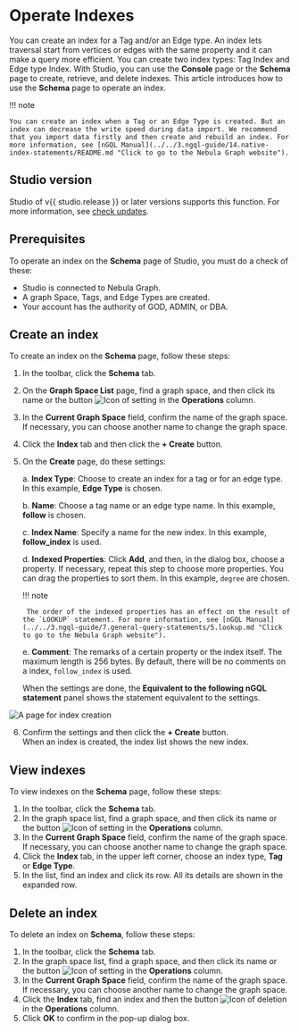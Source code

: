 # Operate Indexes

You can create an index for a Tag and/or an Edge type. An index lets traversal start from vertices or edges with the same property and it can make a query more efficient. You can create two index types: Tag Index and Edge type Index. With Studio, you can use the **Console** page or the **Schema** page to create, retrieve, and delete indexes. This article introduces how to use the **Schema** page to operate an index.

!!! note

    You can create an index when a Tag or an Edge Type is created. But an index can decrease the write speed during data import. We recommend that you import data firstly and then create and rebuild an index. For more information, see [nGQL Manual](../../3.ngql-guide/14.native-index-statements/README.md "Click to go to the Nebula Graph website").

## Studio version

Studio of v{{ studio.release }} or later versions supports this function. For more information, see [check updates](../about-studio/st-ug-check-updates.md).

## Prerequisites

To operate an index on the **Schema** page of Studio, you must do a check of these:

- Studio is connected to Nebula Graph.
- A graph Space, Tags, and Edge Types are created.
- Your account has the authority of GOD, ADMIN, or DBA.

## Create an index

To create an index on the **Schema** page, follow these steps:

1. In the toolbar, click the **Schema** tab.
2. On the **Graph Space List** page, find a graph space, and then click its name or the button ![Icon of setting](https://docs-cdn.nebula-graph.com.cn/nebula-studio-docs/st-ug-018.png "Set") in the **Operations** column.
3. In the **Current Graph Space** field, confirm the name of the graph space. If necessary, you can choose another name to change the graph space.
4. Click the **Index** tab and then click the **+ Create** button.
5. On the **Create** page, do these settings:

   a. **Index Type**: Choose to create an index for a tag or for an edge type. In this example, **Edge Type** is chosen.

   b. **Name**: Choose a tag name or an edge type name. In this example, **follow** is chosen.

   c. **Index Name**: Specify a name for the new index. In this example, **follow_index** is used.

   d. **Indexed Properties**: Click **Add**, and then, in the dialog box, choose a property. If necessary, repeat this step to choose more properties. You can drag the properties to sort them. In this example, `degree` are chosen.

    !!! note

        The order of the indexed properties has an effect on the result of the `LOOKUP` statement. For more information, see [nGQL Manual](../../3.ngql-guide/7.general-query-statements/5.lookup.md "Click to go to the Nebula Graph website").

   e. **Comment**: The remarks of a certain property or the index itself. The maximum length is 256 bytes. By default, there will be no comments on a index, `follow_index` is used.

   When the settings are done, the **Equivalent to the following nGQL statement** panel shows the statement equivalent to the settings.  

![A page for index creation](https://docs-cdn.nebula-graph.com.cn/nebula-studio-docs/st-ug-030.png "Create an index")

6. Confirm the settings and then click the **+ Create** button.  
   When an index is created, the index list shows the new index.

## View indexes

To view indexes on the **Schema** page, follow these steps:

1. In the toolbar, click the **Schema** tab.
2. In the graph space list, find a graph space, and then click its name or the button ![Icon of setting](https://docs-cdn.nebula-graph.com.cn/nebula-studio-docs/st-ug-018.png "Set") in the **Operations** column.
3. In the **Current Graph Space** field, confirm the name of the graph space. If necessary, you can choose another name to change the graph space.
4. Click the **Index** tab, in the upper left corner, choose an index type, **Tag** or **Edge Type**.
5. In the list, find an index and click its row. All its details are shown in the expanded row.

## Delete an index

To delete an index on **Schema**, follow these steps:

1. In the toolbar, click the **Schema** tab.
2. In the graph space list, find a graph space, and then click its name or the button ![Icon of setting](https://docs-cdn.nebula-graph.com.cn/nebula-studio-docs/st-ug-018.png "Set") in the **Operations** column.
3. In the **Current Graph Space** field, confirm the name of the graph space. If necessary, you can choose another name to change the graph space.
4. Click the **Index** tab, find an index and then the button ![Icon of deletion](https://docs-cdn.nebula-graph.com.cn/nebula-studio-docs/st-ug-017.png "Delete") in the **Operations** column.
5. Click **OK** to confirm in the pop-up dialog box.
